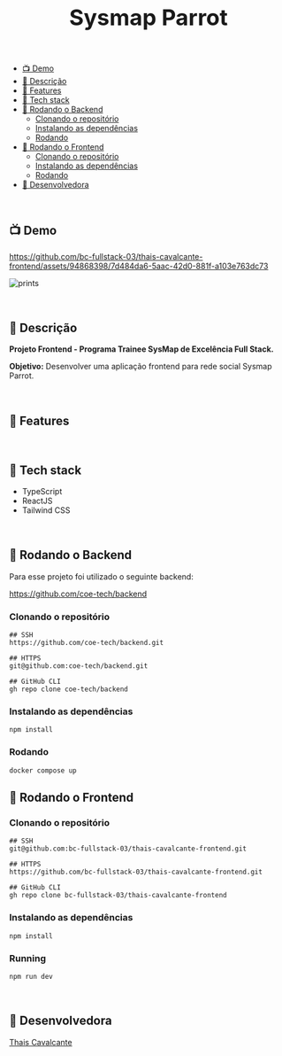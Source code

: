 <p align="center">
 <h1 align="center" style="font-size:40px">Sysmap Parrot</h2>
</p>


<br />

- [📺 Demo](#-demo)
- [🧾 Descrição](#-descrição)
- [📖 Features](#-features)
- [🔧 Tech stack](#-tech-stack)
- [🚀 Rodando o Backend](#-rodando-o-backend)
  - [Clonando o repositório](#clonando-repositorio)
  - [Instalando as dependências](#instalando-as-dependencias)
  - [Rodando](#rodando)
- [🚀 Rodando o Frontend](#-rodando-o-frontend)
  - [Clonando o repositório](#clonando-repositorio)
  - [Instalando as dependências](#instalando-as-dependencias)
  - [Rodando](#rodando)
- [👤 Desenvolvedora](#-desenvolvedora)

<br />

<a name="demo"></a>
## 📺 Demo



https://github.com/bc-fullstack-03/thais-cavalcante-frontend/assets/94868398/7d484da6-5aac-42d0-881f-a103e763dc73

![prints](https://github.com/bc-fullstack-03/thais-cavalcante-frontend/assets/94868398/ba2c2feb-eef7-44b1-8719-172a76c8e39b)


<br />

<a name="descrição"></a>
## 🧾 Descrição

**Projeto Frontend - Programa Trainee SysMap de Excelência Full Stack.**

**Objetivo:** Desenvolver uma aplicação frontend para rede social Sysmap Parrot.

<br />

<a name="features"></a>
## 📖 Features



<br />

<a name="tech-stack"></a>
## 🔧 Tech stack

- TypeScript
- ReactJS
- Tailwind CSS

<br />

<a name="rodando-o-backend"></a>
## 🚀 Rodando o Backend

Para esse projeto foi utilizado o seguinte backend:

https://github.com/coe-tech/backend

### Clonando o repositório

```
## SSH
https://github.com/coe-tech/backend.git

## HTTPS
git@github.com:coe-tech/backend.git

## GitHub CLI
gh repo clone coe-tech/backend
```

### Instalando as dependências

```
npm install
```
<a name="rodando"></a>
### Rodando

```
docker compose up 
```
<a name="rodando-o-backend"></a>
## 🚀 Rodando o Frontend

### Clonando o repositório

```
## SSH
git@github.com:bc-fullstack-03/thais-cavalcante-frontend.git

## HTTPS
https://github.com/bc-fullstack-03/thais-cavalcante-frontend.git

## GitHub CLI
gh repo clone bc-fullstack-03/thais-cavalcante-frontend
```

### Instalando as dependências

```
npm install
```
<a name="rodando"></a>
### Running

```
npm run dev
```

<br />

<a name="desenvolvedora"></a>
## 👤 Desenvolvedora

[Thais Cavalcante](https://www.linkedin.com/in/thaispcavalcante/)
